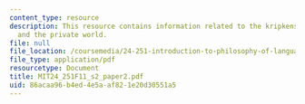 ```yaml
---
content_type: resource
description: This resource contains information related to the kripkenstein paradox
  and the private world.
file: null
file_location: /coursemedia/24-251-introduction-to-philosophy-of-language-fall-2011/86acaa96b4ed4e5aaf821e20d30551a5_MIT24_251F11_s2_paper2.pdf
file_type: application/pdf
resourcetype: Document
title: MIT24_251F11_s2_paper2.pdf
uid: 86acaa96-b4ed-4e5a-af82-1e20d30551a5
---
```

